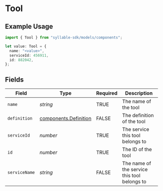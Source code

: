 # Tool

## Example Usage

```typescript
import { Tool } from "syllable-sdk/models/components";

let value: Tool = {
  name: "<value>",
  serviceId: 456911,
  id: 882042,
};
```

## Fields

| Field                                                          | Type                                                           | Required                                                       | Description                                                    |
| -------------------------------------------------------------- | -------------------------------------------------------------- | -------------------------------------------------------------- | -------------------------------------------------------------- |
| `name`                                                         | *string*                                                       | TRUE                                             | The name of the tool                                           |
| `definition`                                                   | [components.Definition](/sdk-docs/models/components/definition) | FALSE                                             | The definition of the tool                                     |
| `serviceId`                                                    | *number*                                                       | TRUE                                             | The service this tool belongs to                               |
| `id`                                                           | *number*                                                       | TRUE                                             | The ID of the tool                                             |
| `serviceName`                                                  | *string*                                                       | FALSE                                             | The name of the service this tool belongs to                   |